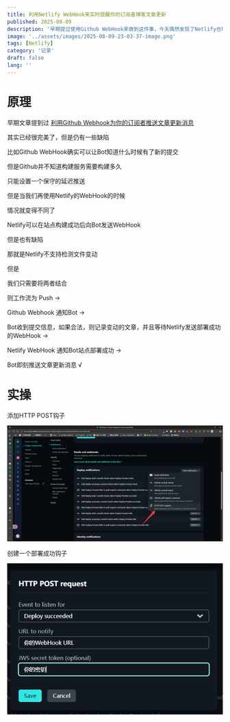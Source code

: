 ```yaml
---
title: 利用Netlify WebHook来实时提醒你的订阅者博客文章更新
published: 2025-08-09
description: '早期提过使用Github WebHook来做到这件事，今天偶然发现了Netlify也可以做到同样的事情'
image: '../assets/images/2025-08-09-23-03-37-image.png'
tags: [Netlify]
category: '记录'
draft: false 
lang: ''
---
```


# 原理

早期文章提到过 [利用Github Webhook为你的订阅者推送文章更新消息](/posts/github-webhook)

其实已经很完美了，但是仍有一些缺陷

比如Github WebHook确实可以让Bot知道什么时候有了新的提交

但是Github并不知道构建服务需要构建多久

只能设置一个保守的延迟推送

但是当我们再使用Netlify的WebHook的时候

情况就变得不同了

Netlify可以在站点构建成功后向Bot发送WebHook

但是也有缺陷

那就是Netlify不支持检测文件变动

但是

我们只需要将两者结合

则工作流为
Push -> 

Github Webhook 通知Bot -> 

Bot收到提交信息，如果合法，则记录变动的文章，并且等待Netlify发送部署成功的WebHook -> 

Netlify WebHook 通知Bot站点部署成功 -> 

Bot即刻推送文章更新消息 √

# 实操

添加HTTP POST钩子

![](../assets/images/2025-08-09-23-15-10-image.png)

创建一个部署成功钩子

![](../assets/images/2025-08-09-23-15-40-image.png)
